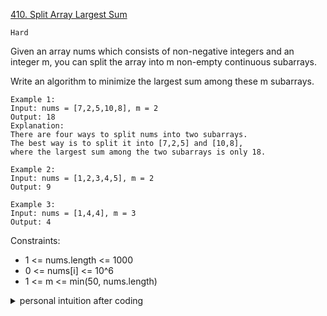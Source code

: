 [410. Split Array Largest Sum](https://leetcode.com/problems/split-array-largest-sum/)

`Hard`

Given an array nums which consists of non-negative integers and an integer m, you can split the array into m non-empty continuous subarrays.

Write an algorithm to minimize the largest sum among these m subarrays.

```
Example 1:
Input: nums = [7,2,5,10,8], m = 2
Output: 18
Explanation:
There are four ways to split nums into two subarrays.
The best way is to split it into [7,2,5] and [10,8],
where the largest sum among the two subarrays is only 18.

Example 2:
Input: nums = [1,2,3,4,5], m = 2
Output: 9

Example 3:
Input: nums = [1,4,4], m = 3
Output: 4
```

Constraints:

- 1 <= nums.length <= 1000
- 0 <= nums[i] <= 10^6
- 1 <= m <= min(50, nums.length)

<details>
<summary>personal intuition after coding</summary>

- DP with memorization solution: choose any i position & split until m == 1
- Binary Search:
   - the most important thing is "what is our search space?": smallelartest sum is between max(nums) and sum(nums) (single value & sum of total value)
   - second is "How to reduce search space ?": check if we can split nums into m group and each one's sum is less than our mid.
   the algorithm is we can count subarray in greedy
</details>